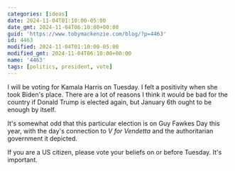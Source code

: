 ```yaml
---
categories: [ideas]
date: 2024-11-04T01:10:00-05:00
date_gmt: 2024-11-04T06:10:00+00:00
guid: 'https://www.tobymackenzie.com/blog/?p=4463'
id: 4463
modified: 2024-11-04T01:10:00-05:00
modified_gmt: 2024-11-04T06:10:00+00:00
name: '4463'
tags: [politics, president, vote]
---
```


I will be voting for Kamala Harris on Tuesday.  I felt a positivity when she took Biden's place.  There are a lot of reasons I think it would be bad for the country if Donald Trump is elected again, but January 6th ought to be enough by itself.

It's somewhat odd that this particular election is on Guy Fawkes Day this year, with the day's connection to *V for Vendetta* and the authoritarian government it depicted.

If you are a US citizen, please vote your beliefs on or before Tuesday.  It's important.
